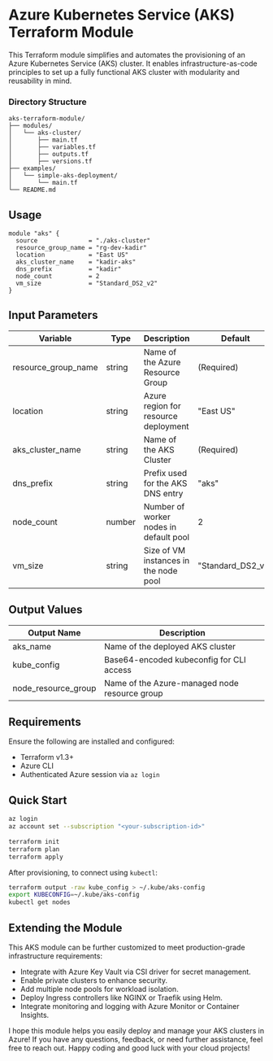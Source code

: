 # Azure Kubernetes Service (AKS) Terraform Module

This Terraform module simplifies and automates the provisioning of an Azure Kubernetes Service (AKS) cluster. It enables infrastructure-as-code principles to set up a fully functional AKS cluster with modularity and reusability in mind. 

### Directory Structure

```
aks-terraform-module/
├── modules/  
│   └── aks-cluster/ 
│       ├── main.tf 
│       ├── variables.tf  
│       ├── outputs.tf 
│       ├── versions.tf
├── examples/ 
│   └── simple-aks-deployment/ 
│       └── main.tf 
└── README.md
```


## Usage

```hcl
module "aks" {
  source              = "./aks-cluster"
  resource_group_name = "rg-dev-kadir"
  location            = "East US"
  aks_cluster_name    = "kadir-aks"
  dns_prefix          = "kadir"
  node_count          = 2
  vm_size             = "Standard_DS2_v2"
}
```

## Input Parameters

| Variable              | Type   | Description                            | Default             |
| --------------------- | ------ | -------------------------------------- | ------------------- |
| resource\_group\_name | string | Name of the Azure Resource Group       | (Required)          |
| location              | string | Azure region for resource deployment   | "East US"           |
| aks\_cluster\_name    | string | Name of the AKS Cluster                | (Required)          |
| dns\_prefix           | string | Prefix used for the AKS DNS entry      | "aks"               |
| node\_count           | number | Number of worker nodes in default pool | 2                   |
| vm\_size              | string | Size of VM instances in the node pool  | "Standard\_DS2\_v2" |

## Output Values 

| Output Name           | Description                                   |
| --------------------- | --------------------------------------------- |
| aks\_name             | Name of the deployed AKS cluster              |
| kube\_config          | Base64-encoded kubeconfig for CLI access      |
| node\_resource\_group | Name of the Azure-managed node resource group |


## Requirements

Ensure the following are installed and configured:

* Terraform v1.3+
* Azure CLI
* Authenticated Azure session via `az login`

 
## Quick Start

```bash
az login 
az account set --subscription "<your-subscription-id>"  
 
terraform init 
terraform plan 
terraform apply 
```

After provisioning, to connect using `kubectl`: 

```bash 
terraform output -raw kube_config > ~/.kube/aks-config 
export KUBECONFIG=~/.kube/aks-config 
kubectl get nodes
```
## Extending the Module 
This AKS module can be further customized to meet production-grade infrastructure requirements: 
 
* Integrate with Azure Key Vault via CSI driver for secret management.   
* Enable private clusters to enhance security.   
* Add multiple node pools for workload isolation.   
* Deploy Ingress controllers like NGINX or Traefik using Helm.     
* Integrate monitoring and logging with Azure Monitor or Container Insights.    



I hope this module helps you easily deploy and manage your AKS clusters in Azure! If you have any questions, feedback, or need further assistance, feel free to reach out. Happy coding and good luck with your cloud projects!  
